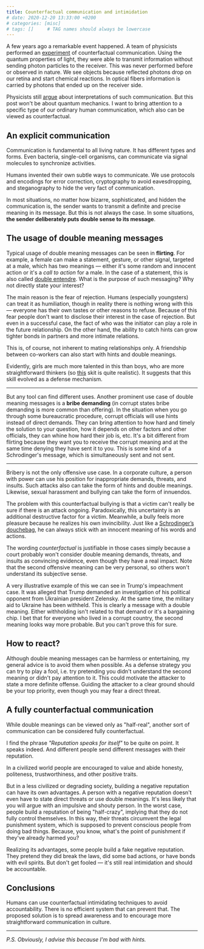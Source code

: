 ```yaml
---
title: Counterfactual communication and intimidation
# date: 2020-12-20 13:33:00 +0200
# categories: [misc]
# tags: []     # TAG names should always be lowercase
--- 
```


A few years ago a remarkable event happened. A team of physicists performed an [experiment](https://www.pnas.org/content/114/19/4920) of counterfactual communication. Using the quantum properties of light, they were able to transmit information without sending photon particles to the receiver. This was never performed before or observed in nature. We see objects because reflected photons drop on our retina and start chemical reactions. In optical fibers information is carried by photons that ended up on the receiver side. 

Physicists still [argue](https://www.scientificamerican.com/article/nil-communication-how-to-send-a-message-without-sending-anything-at-all/) about interpretations of such communication. But this post won't be about quantum mechanics. I want to bring attention to a specific type of our ordinary human communication, which also can be viewed as counterfactual. 

## An explicit communication 

Communication is fundamental to all living nature. It has different types and forms. Even bacteria, single-cell organisms, can communicate via signal molecules to synchronize activities. 

Humans invented their own subtle ways to communicate. We use protocols and encodings for error correction, cryptography to avoid eavesdropping, and steganography to hide the very fact of communication. 

In most situations, no matter how bizarre, sophisticated, and hidden the communication is, the sender wants to transmit a definite and precise meaning in its message. But this is not always the case. In some situations, __the sender deliberately puts double sense to its message__. 

## The usage of double meaning messages

Typical usage of double meaning messages can be seen in __flirting__. For example, a female can make a statement, gesture, or other signal, targeted at a male, which has two meanings — either it's some random and innocent action or it's a _call to action_ for a male. In the case of a statement, this is also called [double entendre](https://en.wikipedia.org/wiki/Double_entendre). What is the purpose of such messaging? Why not directly state your interest? 

The main reason is the fear of rejection. Humans (especially youngsters) can treat it as humiliation, though in reality there is nothing wrong with this — everyone has their own tastes or other reasons to refuse. Because of this fear people don't want to disclose their interest in the case of rejection. But even in a successful case, the fact of who was the initiator can play a role in the future relationship. On the other hand, the ability to catch hints can grow tighter bonds in partners and more intimate relations. 

This is, of course, not inherent to mating relationships only. A friendship between co-workers can also start with hints and double meanings. 

Evidently, girls are much more talented in this than boys, who are more straightforward thinkers (so [this](https://twitter.com/9GAG/status/1326241059635081220) skit is quite realistic). It suggests that this skill evolved as a defense mechanism. 

---

But any tool can find different uses. Another prominent use case of double meaning messages is a __bribe demanding__ (in corrupt states bribe demanding is more common than offering). In the situation when you go through some bureaucratic procedure, corrupt officials will use hints instead of direct demands. They can bring attention to how hard and timely the solution to your question, how it depends on other factors and other officials, they can whine how hard their job is, etc. It's a bit different from flirting because they want you to receive the corrupt meaning and at the same time denying they have sent it to you. This is some kind of a Schrodinger's message, which is simultaneously sent and not sent.

---

Bribery is not the only offensive use case. In a corporate culture, a person with power can use his position for inappropriate demands, threats, and insults. Such attacks also can take the form of hints and double meanings. Likewise, sexual harassment and bullying can take the form of innuendos. 

The problem with this counterfactual bullying is that a victim can't really be sure if there is an attack ongoing. Paradoxically, this uncertainty is an additional destructive factor for a victim. Meanwhile, a bully feels more pleasure because he realizes his own invincibility. Just like a [Schrodinger’s douchebag](https://www.urbandictionary.com/define.php?term=schrodinger%E2%80%99s%20douchebag), he can always stick with an innocent meaning of his words and actions. 

The wording _counterfactual_ is justifiable in those cases simply because a court probably won't consider double meaning demands, threats, and insults as convincing evidence, even though they have a real impact. Note that the second offensive meaning can be very personal, so others won't understand its subjective sense. 

A very illustrative example of this we can see in Trump's impeachment case. It was alleged that Trump demanded an investigation of his political opponent from Ukrainian president Zelensky. At the same time, the military aid to Ukraine has been withheld. This is clearly a message with a double meaning. Either withholding isn't related to that demand or it's a bargaining chip. I bet that for everyone who lived in a corrupt country, the second meaning looks way more probable. But you can't prove this for sure. 

## How to react?

Although double meaning messages can be harmless or entertaining, my general advice is to avoid them when possible. As a defense strategy you can try to play a fool, i.e. try pretending you didn't understand the second meaning or didn't pay attention to it. This could motivate the attacker to state a more definite offense. Guiding the attacker to a clear ground should be your top priority, even though you may fear a direct threat. 

## A fully counterfactual communication

While double meanings can be viewed only as "half-real", another sort of communication can be considered fully counterfactual. 

I find the phrase _"Reputation speaks for itself"_ to be quite on point. It speaks indeed. And different people send different messages with their reputation. 

In a civilized world people are encouraged to value and abide  honesty, politeness, trustworthiness, and other positive traits. 

But in a less civilized or degrading society, building a negative reputation can have its own advantages. A person with a negative reputation doesn't even have to state direct threats or use double meanings. It's less likely that you will argue with an impulsive and shouty person. In the worst case, people build a reputation of being "half-crazy", implying that they do not fully control themselves. In this way, their threats circumvent the legal punishment system, which is supposed to prevent conscious people from doing bad things. Because, you know, what's the point of punishment if they've already harmed you?  

Realizing its advantages, some people build a fake negative reputation. They pretend they did break the laws, did some bad actions, or have bonds with evil spirits. But don't get fooled — it's still real intimidation and should be accountable. 

## Conclusions 

Humans can use counterfactual intimidating techniques to avoid accountability. There is no efficient system that can prevent that. The proposed solution is to spread awareness and to encourage more straightforward communication in culture. 

---

_P.S. Obviously, I advise this because I'm bad with hints._

